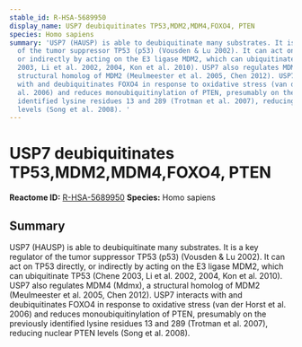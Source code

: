 ```yaml
---
stable_id: R-HSA-5689950
display_name: USP7 deubiquitinates TP53,MDM2,MDM4,FOXO4, PTEN
species: Homo sapiens
summary: 'USP7 (HAUSP) is able to deubiquitinate many substrates. It is a key regulator
  of the tumor suppressor TP53 (p53) (Vousden & Lu 2002). It can act on TP53 directly,
  or indirectly by acting on the E3 ligase MDM2, which can ubiquitinate TP53 (Chene
  2003, Li et al. 2002, 2004, Kon et al. 2010). USP7 also regulates MDM4 (Mdmx), a
  structural homolog of MDM2 (Meulmeester et al. 2005, Chen 2012). USP7 interacts
  with and deubiquitinates FOXO4 in response to oxidative stress (van der Horst et
  al. 2006) and reduces monoubiquitinylation of PTEN, presumably on the previously
  identified lysine residues 13 and 289 (Trotman et al. 2007), reducing nuclear PTEN
  levels (Song et al. 2008). '
---
```


# USP7 deubiquitinates TP53,MDM2,MDM4,FOXO4, PTEN
**Reactome ID:** [R-HSA-5689950](https://reactome.org/content/detail/R-HSA-5689950)
**Species:** Homo sapiens

## Summary

USP7 (HAUSP) is able to deubiquitinate many substrates. It is a key regulator of the tumor suppressor TP53 (p53) (Vousden & Lu 2002). It can act on TP53 directly, or indirectly by acting on the E3 ligase MDM2, which can ubiquitinate TP53 (Chene 2003, Li et al. 2002, 2004, Kon et al. 2010). USP7 also regulates MDM4 (Mdmx), a structural homolog of MDM2 (Meulmeester et al. 2005, Chen 2012). USP7 interacts with and deubiquitinates FOXO4 in response to oxidative stress (van der Horst et al. 2006) and reduces monoubiquitinylation of PTEN, presumably on the previously identified lysine residues 13 and 289 (Trotman et al. 2007), reducing nuclear PTEN levels (Song et al. 2008). 
